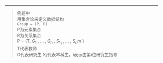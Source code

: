 ---
>例题中  
>用集合论来定义数据结构  
>`Group = (P, R)`   
>P为元素集合  
>R为关系集合  
>P = {T, $G_1$ , ... , $G_n$ , $S_1_1$ , ... , $S_nm$ }  
>T代表教师  
>G代表研究生
>$S_ij$代表本科生，i表示由第i位研究生指导
>
